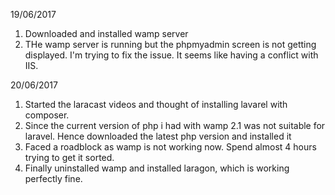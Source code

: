 19/06/2017

1. Downloaded and installed wamp server 
2. THe wamp server is running but the phpmyadmin screen is not getting displayed. I'm trying to fix the issue. It seems like having a conflict with IIS.

20/06/2017

1. Started the laracast videos and thought of installing lavarel with composer.
2. Since the current version of php i had with wamp 2.1 was not suitable for laravel. Hence downloaded the latest php version and installed it
3. Faced a roadblock as wamp is not working now. Spend almost 4 hours trying to get it sorted.
4. Finally uninstalled wamp and installed laragon, which is working perfectly fine.
